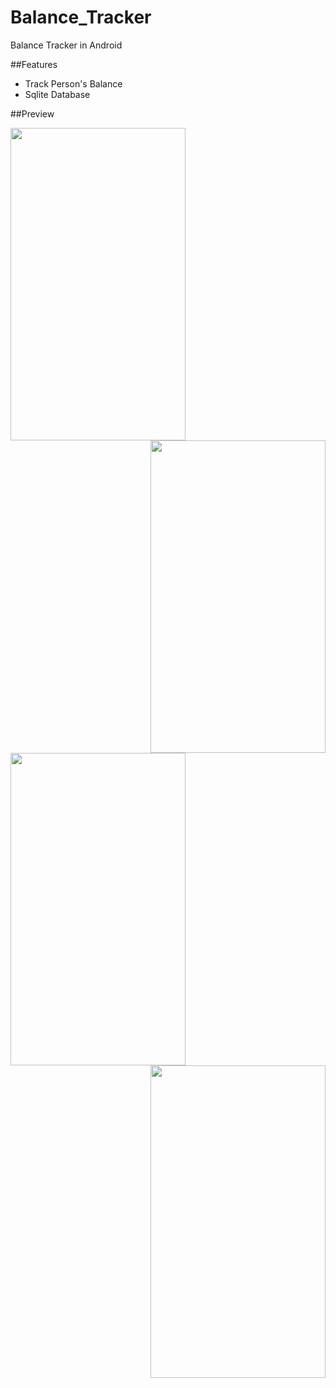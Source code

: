 # Balance_Tracker
Balance Tracker in Android

##Features
<ul>
<li>Track Person's Balance</li>
<li>Sqlite Database</li>
</ul>

##Preview

<img src="https://user-images.githubusercontent.com/38129975/60503507-85eb3300-9cdd-11e9-9896-918d73193857.jpeg" width="280px" height="500px"><img src="https://user-images.githubusercontent.com/38129975/60503555-98fe0300-9cdd-11e9-9a8b-dba03c50e1ca.jpeg" width="280px" height="500px" align="right">

<img src="https://user-images.githubusercontent.com/38129975/60503576-a3200180-9cdd-11e9-9584-9a40e76e270c.jpeg" width="280px" height="500px"><img src="https://user-images.githubusercontent.com/38129975/60503597-ad420000-9cdd-11e9-8286-5d6152aed125.jpeg" width="280px" height="500px" align="right">



